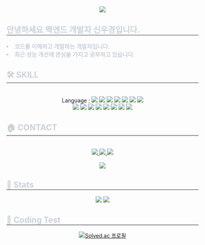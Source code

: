 

<!-- 
https://github-profile-readme-editor.netlify.app
-->

<div align= "center">
    <img src="https://capsule-render.vercel.app/api?type=waving&color=auto&height=120&text=Hello%20Wordl!%20I'm%20우경&animation=fadeIn&fontColor=ffffff&fontSize=70" />
    </div>
    <div style="text-align: left;"> 
    <h2 style="border-bottom: 1px solid #21262d; color: #c9d1d9;"> 안녕하세요 백엔드 개발자 신우경입니다. </h2>  
    <div style="font-weight: 700; font-size: 15px; text-align: left; color: #c9d1d9;"> <li> 코드를 이해하고 개발하는 개발자입니다.</li><li> 최근 성능 개선에 관심을 가지고 공부하고 있습니다. </div> 
    </div>
    <div style="text-align: left;">
    <h2 style="border-bottom: 1px solid #21262d; color: #c9d1d9;"> 🛠️ SKILL </h2> <br> 
    <div  align= "center">
            Language : 
          <img src="https://img.shields.io/badge/Amazon AWS-232F3E?style=for-the-badge&logo=Amazon AWS&logoColor=white">
          <img src="https://img.shields.io/badge/Amazon S3-569A31?style=for-the-badge&logo=Amazon S3&logoColor=white">
          <img src="https://img.shields.io/badge/Discord-5865F2?style=for-the-badge&logo=Discord&logoColor=white">
          <img src="https://img.shields.io/badge/Github-181717?style=for-the-badge&logo=Github&logoColor=white">
          <img src="https://img.shields.io/badge/Java-007396?style=for-the-badge&logo=Java&logoColor=white">
          <img src="https://img.shields.io/badge/c-%2300599C.svg?style=for-the-badge&logo=c&logoColor=white">
          <img src="https://img.shields.io/badge/c++-%2300599C.svg?style=for-the-badge&logo=c%2B%2B&logoColor=white">
        <br/><img src="https://img.shields.io/badge/Linux-FCC624?style=for-the-badge&logo=Linux&logoColor=white">
          <img src="https://img.shields.io/badge/MySQL-4479A1?style=for-the-badge&logo=MySQL&logoColor=white">
          <img src="https://img.shields.io/badge/Notion-000000?style=for-the-badge&logo=Notion&logoColor=white">
          <img src="https://img.shields.io/badge/Slack-4A154B?style=for-the-badge&logo=Slack&logoColor=white">
          <img src="https://img.shields.io/badge/Spring-6DB33F?style=for-the-badge&logo=Spring&logoColor=white">
          <img src="https://img.shields.io/badge/Spring Boot-6DB33F?style=for-the-badge&logo=Spring Boot&logoColor=white">
          <img src="https://img.shields.io/badge/JWT-black?style=for-the-badge&logo=JSON%20web%20tokens&logoColor=white">
          <img src="https://img.shields.io/badge/Postman-FF6C37?style=for-the-badge&logo=postman&logoColor=white">
      </div>
    </div>
    <div style="text-align: left;">
    <h2 style="border-bottom: 1px solid #21262d; color: #c9d1d9;"> 🏠 CONTACT </h2> <br> 
    <div align= "center"> <a href=https://velog.io/@kung036/posts> <img src="https://img.shields.io/badge/Velog-20C997?style=for-the-badge&logo=Velog&logoColor=white&link=https://velog.io/@kung036/posts"> </a>
         <a href=https://ukung036.notion.site/6ac67a93af5e4bf18a99492d0f163770?pvs=4> <img src="https://img.shields.io/badge/Notion-000000?style=for-the-badge&logo=Notion&logoColor=white&link=https://ukung036.notion.site/6ac67a93af5e4bf18a99492d0f163770?pvs=4"> </a>
         <a href=mailto:sinariari3@gmail.com> <img src="https://img.shields.io/badge/Gmail-EA4335?style=for-the-badge&logo=Gmail&logoColor=white&link=mailto:sinariari3@gmail.com"> </a>
          </div>  <br> 
    <div align= "center"> <a href="https://hits.seeyoufarm.com"> <img src="https://hits.seeyoufarm.com/api/count/incr/badge.svg?url=https%3A%2F%2Fgithub.com%2Fkung036%2F&count_bg=%23000000&title_bg=%23000000&icon=github.svg&icon_color=%23FFFFFF&title=GitHub&edge_flat=false"/></a>
       </div> 
    </div>
    <div style="text-align: left;"> 
    <h2 style="border-bottom: 1px solid #21262d; color: #c9d1d9;"> 🏅 Stats </h2> <div align= "center"> <img src="https://github-readme-stats.vercel.app/api?username=kung036&bg_color=180,000000,&title_color=000000&text_color=000000"
         /> <img src="https://github-readme-stats.vercel.app/api/top-langs/?username=kung036&layout=compact&bg_color=180,000000,&title_color=000000&text_color=000000"
           />
    </div> 
    </div>

<h2 style="border-bottom: 1px solid #21262d; color: #c9d1d9;"> 🏅 Coding Test </h2> <div align= "center">
    
[![Solved.ac 프로필](http://mazassumnida.wtf/api/v2/generate_badge?boj=rakun009)](https://solved.ac/rakun009)
    
    


<!--
**kung036/kung036** is a ✨ _special_ ✨ repository because its `README.md` (this file) appears on your GitHub profile.

Here are some ideas to get you started:

- 🔭 I’m currently working on ...
- 🌱 I’m currently learning ...
- 👯 I’m looking to collaborate on ...
- 🤔 I’m looking for help with ...
- 💬 Ask me about ...
- 📫 How to reach me: ...
- 😄 Pronouns: ...
- ⚡ Fun fact: ...
-->
